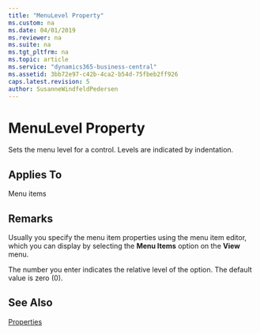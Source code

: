 ```yaml
---
title: "MenuLevel Property"
ms.custom: na
ms.date: 04/01/2019
ms.reviewer: na
ms.suite: na
ms.tgt_pltfrm: na
ms.topic: article
ms.service: "dynamics365-business-central"
ms.assetid: 3bb72e97-c42b-4ca2-b54d-75fbeb2ff926
caps.latest.revision: 5
author: SusanneWindfeldPedersen
---
```


 

# MenuLevel Property
Sets the menu level for a control. Levels are indicated by indentation.  
  
## Applies To  
 Menu items  
  
## Remarks  
 Usually you specify the menu item properties using the menu item editor, which you can display by selecting the **Menu Items** option on the **View** menu.  
  
 The number you enter indicates the relative level of the option. The default value is zero (0).  
  
## See Also  
 [Properties](devenv-properties.md)